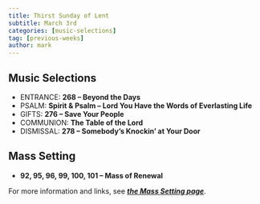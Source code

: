 ```yaml
---
title: Thirst Sunday of Lent
subtitle: March 3rd 
categories: [music-selections]
tag: [previous-weeks]
author: mark
---
```


## Music Selections

- ENTRANCE: **268 – Beyond the Days**
- PSALM: **Spirit & Psalm – Lord You Have the Words of Everlasting Life**
- GIFTS: **276 – Save Your People**
- COMMUNION: **The Table of the Lord**
- DISMISSAL: **278 – Somebody’s Knockin’ at Your Door**

## Mass Setting

- **92, 95, 96, 99, 100, 101 – Mass of Renewal**

For more information and links, see _**[the Mass Setting page](/mass-setting/)**_.

